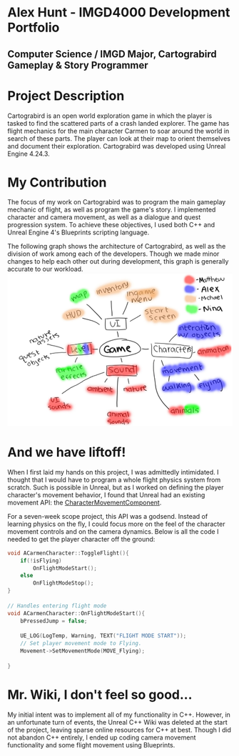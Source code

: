 # Alex Hunt - IMGD4000 Development Portfolio
## Computer Science / IMGD Major, Cartograbird Gameplay & Story Programmer

# Project Description
Cartograbird is an open world exploration game in which the player is tasked to find the scattered parts of a crash landed explorer. The game has flight mechanics for the main character Carmen to soar around the world in search of these parts. The player can look at their map to orient themselves and document their exploration. Cartograbird was developed using Unreal Engine 4.24.3.

# My Contribution
The focus of my work on Cartograbird was to program the main gameplay mechanic of flight, as well as program the game's story. I implemented character and camera movement, as well as a dialogue and quest progression system. To achieve these objectives, I used both C++ and Unreal Engine 4's Blueprints scripting language.

The following graph shows the architecture of Cartograbird, as well as the division of work among each of the developers. Though we made minor changes to help each other out during development, this graph is generally accurate to our workload.
![Graph](https://github.com/alexmhunt/cartograbirdportfolio/blob/master/graph.png?raw=true)

# And we have liftoff!
When I first laid my hands on this project, I was admittedly intimidated. I thought that I would have to program a whole flight physics system from scratch. Such is possible in Unreal, but as I worked on defining the player character's movement behavior, I found that Unreal had an existing movement API: the [CharacterMovementComponent](https://docs.unrealengine.com/en-US/API/Runtime/Engine/GameFramework/UCharacterMovementComponent/index.html). 

For a seven-week scope project, this API was a godsend. Instead of learning physics on the fly, I could focus more on the feel of the character movement controls and on the camera dynamics. Below is all the code I needed to get the player character off the ground:

```c++
void ACarmenCharacter::ToggleFlight(){
	if(!isFlying)
		OnFlightModeStart();
	else
		OnFlightModeStop();
}

// Handles entering flight mode
void ACarmenCharacter::OnFlightModeStart(){
	bPressedJump = false;
	
	UE_LOG(LogTemp, Warning, TEXT("FLIGHT MODE START"));
	// Set player movement mode to Flying.
	Movement->SetMovementMode(MOVE_Flying);
	
}

```

# Mr. Wiki, I don't feel so good...
My initial intent was to implement all of my functionality in C++. However, in an unfortunate turn of events, the Unreal C++ Wiki was deleted at the start of the project, leaving sparse online resources for C++ at best. Though I did not abandon C++ entirely, I ended up coding camera movement functionality and some flight movement using Blueprints.
